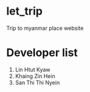 # let_trip
Trip to myanmar place website
# Developer list
1. Lin Htut Kyaw
2. Khaing Zin Hein
3. San Thi Thi Nyein
